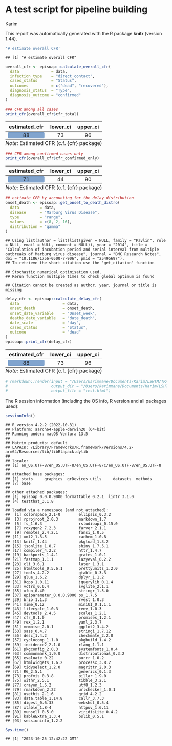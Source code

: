 # A test script for pipeline building

 Karim

This report was automatically generated with the R package **knitr**
(version 1.44).


```r
'# estimate overall CFR'
```

```
## [1] "# estimate overall CFR"
```

```r
overall_cfr <- episoap::calculate_overall_cfr(
  data              = data,
  infection_type    = "direct_contact",
  cases_status      = "Status",
  outcomes          = c("dead", "recovered"),
  diagnosis_status  = "Type",
  diagnosis_outcome = "confirmed"
)

### CFR among all cases
print_cfr(overall_cfr$cfr_total)
```

<table class="table table-hover" style="width: auto !important; margin-left: auto; margin-right: auto;border-bottom: 0;">
 <thead>
  <tr>
   <th style="text-align:center;"> estimated_cfr </th>
   <th style="text-align:center;"> lower_ci </th>
   <th style="text-align:center;"> upper_ci </th>
  </tr>
 </thead>
<tbody>
  <tr>
   <td style="text-align:center;"> <span style="display: block; padding: 0 4px; border-radius: 4px; background-color: #81a4ce">88</span> </td>
   <td style="text-align:center;"> 73 </td>
   <td style="text-align:center;"> 96 </td>
  </tr>
</tbody>
<tfoot><tr><td style="padding: 0; " colspan="100%">
<span style="font-style: italic;">Note: </span> <sup></sup> Estimated CFR (c.f. {cfr} package)</td></tr></tfoot>
</table>

```r
### CFR among confirmed cases only
print_cfr(overall_cfr$cfr_confirmed_only)
```

<table class="table table-hover" style="width: auto !important; margin-left: auto; margin-right: auto;border-bottom: 0;">
 <thead>
  <tr>
   <th style="text-align:center;"> estimated_cfr </th>
   <th style="text-align:center;"> lower_ci </th>
   <th style="text-align:center;"> upper_ci </th>
  </tr>
 </thead>
<tbody>
  <tr>
   <td style="text-align:center;"> <span style="display: block; padding: 0 4px; border-radius: 4px; background-color: #81a4ce">71</span> </td>
   <td style="text-align:center;"> 44 </td>
   <td style="text-align:center;"> 90 </td>
  </tr>
</tbody>
<tfoot><tr><td style="padding: 0; " colspan="100%">
<span style="font-style: italic;">Note: </span> <sup></sup> Estimated CFR (c.f. {cfr} package)</td></tr></tfoot>
</table>

```r
## estimate CFR by accounting for the delay distribution
onset_death <- episoap::get_onset_to_death_distro(
  data         = data,
  disease      = "Marburg Virus Disease",
  type         = "range",
  values       = c(8, 2, 16),
  distribution = "gamma"
)
```

```
## Using list(author = list(list(given = NULL, family = "Pavlin", role = NULL, email = NULL, comment = NULL)), year = "2014", title = "Calculation of incubation period and serial interval from multiple outbreaks of Marburg virus disease", journal = "BMC Research Notes", doi = "10.1186/1756-0500-7-906", pmid = "25495697"). 
## To retrieve the short citation use the 'get_citation' function
```

```
## Stochastic numerical optimisation used. 
## Rerun function multiple times to check global optimum is found
```

```
## Citation cannot be created as author, year, journal or title is missing
```

```r
delay_cfr <- episoap::calculate_delay_cfr(
  data                   = data,
  onset_death            = onset_death,
  onset_date_variable    = "Onset_week",
  deaths_date_variable   = "date_death",
  date_scale             = "day",
  cases_status           = "Status",
  outcome                = "dead"
)
episoap::print_cfr(delay_cfr)
```

<table class="table table-hover" style="width: auto !important; margin-left: auto; margin-right: auto;border-bottom: 0;">
 <thead>
  <tr>
   <th style="text-align:center;"> estimated_cfr </th>
   <th style="text-align:center;"> lower_ci </th>
   <th style="text-align:center;"> upper_ci </th>
  </tr>
 </thead>
<tbody>
  <tr>
   <td style="text-align:center;"> <span style="display: block; padding: 0 4px; border-radius: 4px; background-color: #81a4ce">88</span> </td>
   <td style="text-align:center;"> 73 </td>
   <td style="text-align:center;"> 96 </td>
  </tr>
</tbody>
<tfoot><tr><td style="padding: 0; " colspan="100%">
<span style="font-style: italic;">Note: </span> <sup></sup> Estimated CFR (c.f. {cfr} package)</td></tr></tfoot>
</table>

```r
# rmarkdown::render(input = "/Users/karimmane/Documents/Karim/LSHTM/TRACE_dev/Packages/On_trace_github/episoap/run_pipeline.md",
#                   output_dir = "/Users/karimmane/Documents/Karim/LSHTM/TRACE_dev/Packages/On_trace_github/episoap/",
#                   output_file = "test.html")
```

The R session information (including the OS info, R version and all
packages used):


```r
sessionInfo()
```

```
## R version 4.2.2 (2022-10-31)
## Platform: aarch64-apple-darwin20 (64-bit)
## Running under: macOS Ventura 13.5
## 
## Matrix products: default
## LAPACK: /Library/Frameworks/R.framework/Versions/4.2-arm64/Resources/lib/libRlapack.dylib
## 
## locale:
## [1] en_US.UTF-8/en_US.UTF-8/en_US.UTF-8/C/en_US.UTF-8/en_US.UTF-8
## 
## attached base packages:
## [1] stats     graphics  grDevices utils     datasets  methods  
## [7] base     
## 
## other attached packages:
## [1] episoap_0.0.0.9000 formattable_0.2.1  lintr_3.1.0       
## [4] testthat_3.1.8    
## 
## loaded via a namespace (and not attached):
##  [1] colorspace_2.1-0        ellipsis_0.3.2         
##  [3] rprojroot_2.0.3         markdown_1.7           
##  [5] fs_1.6.3                rstudioapi_0.15.0      
##  [7] roxygen2_7.2.3          farver_2.1.1           
##  [9] remotes_2.4.2.1         fansi_1.0.5            
## [11] xml2_1.3.5              cachem_1.0.8           
## [13] knitr_1.44              pkgload_1.3.2          
## [15] jsonlite_1.8.7          shiny_1.7.5.1          
## [17] compiler_4.2.2          httr_1.4.7             
## [19] backports_1.4.1         grates_1.0.1           
## [21] fastmap_1.1.1           lazyeval_0.2.2         
## [23] cli_3.6.1               later_1.3.1            
## [25] htmltools_0.5.6.1       prettyunits_1.2.0      
## [27] tools_4.2.2             gtable_0.3.3           
## [29] glue_1.6.2              dplyr_1.1.2            
## [31] Rcpp_1.0.11             jquerylib_0.1.4        
## [33] vctrs_0.6.4             svglite_2.1.1          
## [35] xfun_0.40               stringr_1.5.0          
## [37] epiparameter_0.0.0.9000 ps_1.7.5               
## [39] brio_1.1.3              rvest_1.0.3            
## [41] mime_0.12               miniUI_0.1.1.1         
## [43] lifecycle_1.0.3         renv_1.0.3             
## [45] devtools_2.4.5          scales_1.2.1           
## [47] cfr_0.1.0               promises_1.2.1         
## [49] rex_1.2.1               yaml_2.3.7             
## [51] memoise_2.0.1           ggplot2_3.4.2          
## [53] sass_0.4.7              stringi_1.7.12         
## [55] desc_1.4.2              checkmate_2.2.0        
## [57] cyclocomp_1.1.0         pkgbuild_1.4.2         
## [59] incidence2_2.1.0        rlang_1.1.1            
## [61] pkgconfig_2.0.3         systemfonts_1.0.4      
## [63] commonmark_1.9.0        distributional_0.3.2   
## [65] evaluate_0.22           purrr_1.0.2            
## [67] htmlwidgets_1.6.2       processx_3.8.2         
## [69] tidyselect_1.2.0        magrittr_2.0.3         
## [71] R6_2.5.1                generics_0.1.3         
## [73] profvis_0.3.8           pillar_1.9.0           
## [75] withr_2.5.1             tibble_3.2.1           
## [77] crayon_1.5.2            utf8_1.2.3             
## [79] rmarkdown_2.22          urlchecker_1.0.1       
## [81] usethis_2.1.6           grid_4.2.2             
## [83] data.table_1.14.8       callr_3.7.3            
## [85] digest_0.6.33           webshot_0.5.4          
## [87] xtable_1.8-4            httpuv_1.6.11          
## [89] munsell_0.5.0           viridisLite_0.4.2      
## [91] kableExtra_1.3.4        bslib_0.5.1            
## [93] sessioninfo_1.2.2
```

```r
Sys.time()
```

```
## [1] "2023-10-25 12:42:22 GMT"
```

